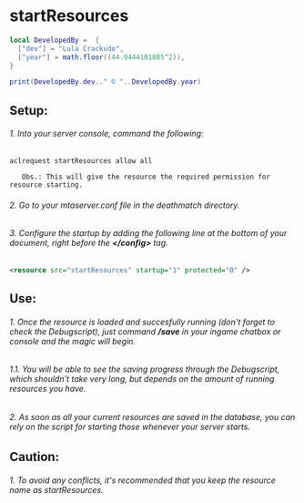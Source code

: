 # startResources 
~~~lua
local DevelopedBy =  {
  ["dev"] = "Lula Crackudo",
  ["year"] = math.floor((44.9444101085^2)),
}

print(DevelopedBy.dev.." © "..DevelopedBy.year)
~~~
##  Setup:
###### 1. Into your server console, command the following:

`aclrequest startResources allow all`
   
       Obs.: This will give the resource the required permission for resource starting. 

###### 2. Go to your mtaserver.conf file in the deathmatch directory.

###### 3. Configure the startup by adding the following line at the bottom of your document, right before the <b>\</config></b> tag. 
~~~xml
<resource src="startResources" startup="1" protected="0" />
~~~
## Use:
###### 1. Once the resource is loaded and succesfully running (don't forget to check the Debugscript), just command **/save** in your ingame chatbox or console and the magic will begin.
  ###### 1.1. You will be able to see the saving progress through the Debugscript, which shouldn't take very long, but depends on the amount of running resources you have.
###### 2. As soon as all your current resources are saved in the database, you can rely on the script for starting those whenever your server starts. 

## Caution: 
###### 1. To avoid any conflicts, it's recommended that you keep the resource name as startResources.
